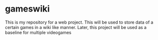 # gameswiki
This is my repository for a web project. This will be used to store data of a certain games in a wiki like manner. Later, this project will be used as a baseline for multiple videogames
